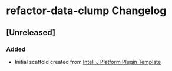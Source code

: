 <!-- Keep a Changelog guide -> https://keepachangelog.com -->

# refactor-data-clump Changelog

## [Unreleased]
### Added
- Initial scaffold created from [IntelliJ Platform Plugin Template](https://github.com/JetBrains/intellij-platform-plugin-template)
